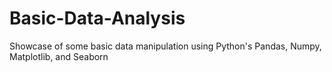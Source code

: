 # Basic-Data-Analysis
Showcase of some basic data manipulation using Python's Pandas, Numpy, Matplotlib, and Seaborn
